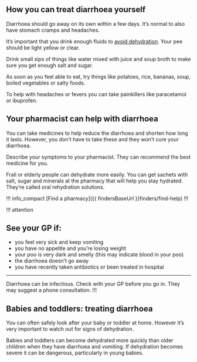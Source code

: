 ## How you can treat diarrhoea yourself

Diarrhoea should go away on its own within a few days. It’s normal to also have stomach cramps and headaches.

It’s important that you drink enough fluids to [avoid dehydration](/conditions/dehydration).
Your pee should be light yellow or clear.

Drink small sips of things like water mixed with juice and soup broth to make sure you get enough salt and sugar.

As soon as you feel able to eat, try things like potatoes, rice, bananas, soup, boiled vegetables or salty foods.

To help with headaches or fevers you can take painkillers like paracetamol or ibuprofen.


## Your pharmacist can help with diarrhoea

You can take medicines to help reduce the diarrhoea and shorten how long it lasts. However, you don’t have to
take these and they won’t cure your diarrhoea.

Describe your symptoms to your pharmacist. They can recommend the best medicine for you.

Frail or elderly people can dehydrate more easily. You can get sachets with salt, sugar and minerals at the pharmacy
that will help you stay hydrated. They’re called oral rehydration solutions.

!!! info_compact
  [Find a pharmacy]({{ findersBaseUrl }}finders/find-help)
!!!

!!! attention
  ## See your GP if:

  - you feel very sick and keep vomiting
  - you have no appetite and you’re losing weight
  - your poo is very dark and smelly (this may indicate blood in your poo)
  - the diarrhoea doesn’t go away
  - you have recently taken antibiotics or been treated in hospital

  ***
  Diarrhoea can be infectious. Check with your GP before you go in. They may suggest a phone consultation.
!!!


## Babies and toddlers: treating diarrhoea

You can often safely look after your baby or toddler at home. However it’s very important to watch out for signs of
dehydration.

Babies and toddlers can become dehydrated more quickly than older children when they have diarrhoea and
vomiting. If dehydration becomes severe it can be dangerous, particularly in young babies.
